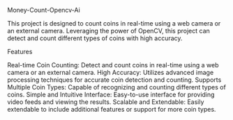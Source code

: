 Money-Count-Opencv-Ai
  
  
  
This project is designed to count coins in real-time using a web camera or an external camera. Leveraging the power of OpenCV, this project can detect and count different types of coins with high accuracy.

Features

Real-time Coin Counting: Detect and count coins in real-time using a web camera or an external camera.
High Accuracy: Utilizes advanced image processing techniques for accurate coin detection and counting.
Supports Multiple Coin Types: Capable of recognizing and counting different types of coins.
Simple and Intuitive Interface: Easy-to-use interface for providing video feeds and viewing the results.
Scalable and Extendable: Easily extendable to include additional features or support for more coin types.
